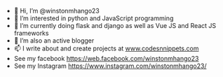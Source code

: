 - 👋 Hi, I’m @winstonmhango23
- 👀 I’m interested in python and JavaScript programming
- 🌱 I’m currently doing flask and django as well as Vue JS and React JS frameworks
- 💞️ I’m also an active blogger
- 📫 I write about and create projects at www.codesnnippets.com
- See my facebook https://web.facebook.com/winstonmhango23
- See my Instagram https://www.instagram.com/winstonmhango23/

<!---
winstonmhango23/winstonmhango23 is a ✨ special ✨ repository because its `README.md` (this file) appears on your GitHub profile.
You can click the Preview link to take a look at your changes.
--->
